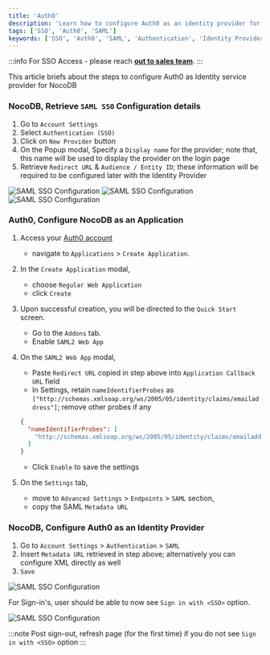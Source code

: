 ```yaml
---
title: 'Auth0' 
description: 'Learn how to configure Auth0 as an identity provider for NocoDB.' 
tags: ['SSO', 'Auth0', 'SAML']
keywords: ['SSO', 'Auth0', 'SAML', 'Authentication', 'Identity Provider']
---
```


:::info
For SSO Access - please reach [**out to sales team**](https://calendly.com/nocodb).
:::


This article briefs about the steps to configure Auth0 as Identity service provider for NocoDB

### NocoDB, Retrieve `SAML SSO` Configuration details
1. Go to `Account Settings`
2. Select `Authentication (SSO)`
3. Click on `New Provider` button
4. On the Popup modal, Specify a `Display name` for the provider; note that, this name will be used to display the provider on the login page
5. Retrieve `Redirect URL` & `Audience / Entity ID`; these information will be required to be configured later with the Identity Provider

![SAML SSO Configuration](/img/v2/account-settings/SSO-1.png)
![SAML SSO Configuration](/img/v2/account-settings/SAML-2.png)
![SAML SSO Configuration](/img/v2/account-settings/SAML-3.png)


### Auth0, Configure NocoDB as an Application
1. Access your [Auth0 account](https://auth0.com/)  
    - navigate to `Applications` > `Create Application`.
2. In the `Create Application` modal, 
    - choose `Regular Web Application` 
    - click `Create`
3. Upon successful creation, you will be directed to the `Quick Start` screen.
    - Go to the `Addons` tab.
    - Enable `SAML2 Web App`
4. On the `SAML2 Web App` modal, 
    - Paste `Redirect URL` copied in step above into `Application Callback URL` field
    - In Settings, retain `nameIdentifierProbes` as `["http://schemas.xmlsoap.org/ws/2005/05/identity/claims/emailaddress"]`; remove other probes if any
   ```json
   {
     "nameIdentifierProbes": [
       "http://schemas.xmlsoap.org/ws/2005/05/identity/claims/emailaddress"
     ]
   }
   ```
   - Click `Enable` to save the settings

5. On the `Settings` tab, 
    - move to `Advanced Settings` > `Endpoints` > `SAML` section,
    - copy the SAML `Metadata URL`

[//]: # (3. Upon successful creation, you will be directed to the `Quick Start` screen. )
[//]: # (    - Go to the `Settings` tab.)
[//]: # (    - Paste `Redirect URI` copied in step above into `Allowed Callback URLs` field)
[//]: # (    - `Save`)


### NocoDB, Configure Auth0 as an Identity Provider
1. Go to `Account Settings` > `Authentication` > `SAML`
2. Insert `Metadata URL` retrieved in step above; alternatively you can configure XML directly as well
3. `Save`

![SAML SSO Configuration](/img/v2/account-settings/SAML-4.png)

For Sign-in's, user should be able to now see `Sign in with <SSO>` option.

![SAML SSO Configuration](/img/v2/account-settings/SSO-SignIn.png)

:::note
Post sign-out, refresh page (for the first time) if you do not see `Sign in with <SSO>` option
:::